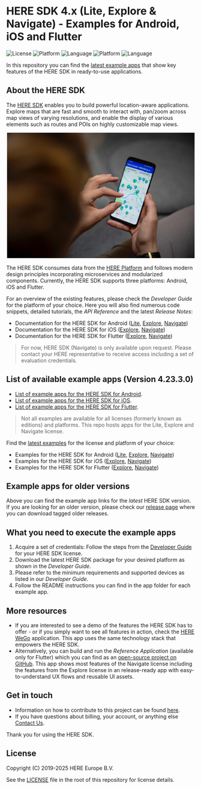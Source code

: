 # HERE SDK 4.x (Lite, Explore & Navigate) - Examples for Android, iOS and Flutter

![License](https://img.shields.io/badge/license-Apache%202-blue)
![Platform](https://img.shields.io/badge/platform-Android-green.svg)
![Language](https://img.shields.io/badge/language-Java%208-orange.svg)
![Platform](https://img.shields.io/badge/platform-iOS-green.svg)
![Language](https://img.shields.io/badge/language-Swift%205.3.2-orange.svg)

In this repository you can find the [latest example apps](examples/latest) that show key features of the HERE SDK in ready-to-use applications.

## About the HERE SDK

The [HERE SDK](https://developer.here.com/products/here-sdk) enables you to build powerful location-aware applications. Explore maps that are fast and smooth to interact with, pan/zoom across map views of varying resolutions, and enable the display of various elements such as routes and POIs on highly customizable map views.

<center><p>
  <img src="images/here_sdk.jpg" width="500" />
</p></center>

The HERE SDK consumes data from the [HERE Platform](https://www.here.com/products/platform) and follows modern design principles incorporating microservices and modularized components. Currently, the HERE SDK supports three platforms: Android, iOS and Flutter.

For an overview of the existing features, please check the _Developer Guide_ for the platform of your choice. Here you will also find numerous code snippets, detailed tutorials, the _API Reference_ and the latest _Release Notes_:

- Documentation for the HERE SDK for Android ([Lite](https://www.here.com/docs/bundle/sdk-for-android-lite-developer-guide/page/README.html), [Explore](https://www.here.com/docs/bundle/sdk-for-android-explore-developer-guide/page/README.html), [Navigate](https://www.here.com/docs/bundle/sdk-for-android-navigate-developer-guide/page/README.html))
- Documentation for the HERE SDK for iOS ([Explore](https://www.here.com/docs/bundle/sdk-for-ios-explore-developer-guide/page/README.html), [Navigate](https://www.here.com/docs/bundle/sdk-for-ios-navigate-developer-guide/page/README.html))
- Documentation for the HERE SDK for Flutter ([Explore](https://www.here.com/docs/bundle/sdk-for-flutter-explore-developer-guide/page/README.html), [Navigate](https://www.here.com/docs/bundle/sdk-for-flutter-navigate-developer-guide/page/README.html))

> For now, HERE SDK (Navigate) is only available upon request. Please contact your HERE representative to receive access including a set of evaluation credentials.

## List of available example apps (Version 4.23.3.0)

- [List of example apps for the HERE SDK for Android](https://www.here.com/docs/bundle/sdk-for-android-developer-guide/page/topics/examples.html).
- [List of example apps for the HERE SDK for iOS](https://www.here.com/docs/bundle/sdk-for-ios-developer-guide/page/topics/examples.html).
- [List of example apps for the HERE SDK for Flutter](https://www.here.com/docs/bundle/sdk-for-flutter-developer-guide/page/topics/examples.html).

> Not all examples are available for all licenses (formerly known as editions) and platforms. This repo hosts apps for the Lite, Explore and Navigate license.

Find the [latest examples](examples/latest) for the license and platform of your choice:

- Examples for the HERE SDK for Android ([Lite](examples/latest/lite/android/), [Explore](examples/latest/explore/android/), [Navigate](examples/latest/navigate/android/))
- Examples for the HERE SDK for iOS ([Explore](examples/latest/explore/ios/), [Navigate](examples/latest/navigate/ios/))
- Examples for the HERE SDK for Flutter ([Explore](examples/latest/explore/flutter/), [Navigate](examples/latest/navigate/flutter/))

## Example apps for older versions
Above you can find the example app links for the _latest_ HERE SDK version. If you are looking for an older version, please check our [release page](https://github.com/heremaps/here-sdk-examples/releases) where you can download tagged older releases.

## What you need to execute the example apps
1. Acquire a set of credentials: Follow the steps from the [Developer Guide](https://www.here.com/docs/category/here-sdk) for your HERE SDK license.
2. Download the latest HERE SDK package for your desired platform as shown in the _Developer Guide_.
3. Please refer to the minimum requirements and supported devices as listed in our _Developer Guide_.
4. Follow the README instructions you can find in the app folder for each example app.

## More resources

- If you are interested to see a demo of the features the HERE SDK has to offer - or if you simply want to see all features in action, check the [HERE WeGo](https://www.here.com/products/wego) application. This app uses the same technology stack that empowers the HERE SDK.
- Alternatively, you can build and run the _Reference Application_ (available only for Flutter) which you can find as an [open-source project on GitHub](https://github.com/heremaps/here-sdk-ref-app-flutter). This app shows most features of the Navigate license including the features from the Explore license in an release-ready app with easy-to-understand UX flows and reusable UI assets.

## Get in touch
- Information on how to contribute to this project can be found [here](CONTRIBUTING.md).
- If you have questions about billing, your account, or anything else [Contact Us](https://www.here.com/contact).

Thank you for using the HERE SDK.

## License
Copyright (C) 2019-2025 HERE Europe B.V.

See the [LICENSE](LICENSE) file in the root of this repository for license details.
